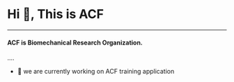 <h1 align="left">Hi 👋, This is ACF</h1>

<hr />
<h4 align="left">ACF is Biomechanical Research Organization.</h4>
<p>
    ....    
</p>

- 🔭 we are currently working on ACF training application
